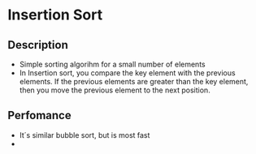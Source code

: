 # Insertion Sort

## Description 
- Simple sorting algorihm for a small number of elements
- In Insertion sort, you compare the key element with the previous elements. If the previous elements are greater than the key element, then you move the previous element to the next position.

## Perfomance
- It´s similar bubble sort, but is most fast
- 